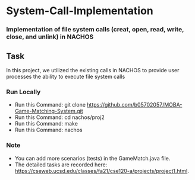 # System-Call-Implementation

### Implementation of file system calls (creat, open, read, write, close, and unlink) in NACHOS

## Task
In this project, we utilized the existing calls in NACHOS to provide user processes the ability to execute file system calls

### Run Locally
* Run this Command: git clone https://github.com/b05702057/MOBA-Game-Matching-System.git
* Run this Command: cd nachos/proj2
* Run this Command: make
* Run this Command: nachos

### Note
* You can add more scenarios (tests) in the GameMatch.java file.
* The detailed tasks are recorded here: https://cseweb.ucsd.edu/classes/fa21/cse120-a/projects/project1.html.
